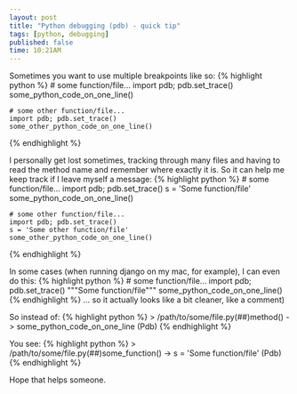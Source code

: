 ```yaml
---
layout: post
title: "Python debugging (pdb) - quick tip"
tags: [python, debugging]
published: false
time: 10:21AM
---
```


Sometimes you want to use multiple breakpoints like so:
{% highlight python %}
    # some function/file...
    import pdb; pdb.set_trace()
    some_python_code_on_one_line()

    # some other function/file...
    import pdb; pdb.set_trace()
    some_other_python_code_on_one_line()
{% endhighlight %}

I personally get lost sometimes, tracking through many files and having to read the method name and remember where exactly it is. So it can help me keep track if I leave myself a message:
{% highlight python %}
    # some function/file...
    import pdb; pdb.set_trace()
    s = 'Some function/file'
    some_python_code_on_one_line()

    # some other function/file...
    import pdb; pdb.set_trace()
    s = 'Some other function/file'
    some_other_python_code_on_one_line()
{% endhighlight %}

In some cases (when running django on my mac, for example), I can even do this:
{% highlight python %}
    # some function/file...
    import pdb; pdb.set_trace()
    """Some function/file"""
    some_python_code_on_one_line()
{% endhighlight %}
... so it actually looks like a bit cleaner, like a comment)

So instead of:
{% highlight python %}
    > /path/to/some/file.py(##)method()
    -> some_python_code_on_one_line
    (Pdb)
{% endhighlight %}

You see:
{% highlight python %}
    > /path/to/some/file.py(##)some_function()
    -> s = 'Some function/file'
    (Pdb)
{% endhighlight %}

Hope that helps someone.
